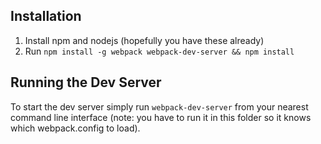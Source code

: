 ## Installation

1. Install npm and nodejs (hopefully you have these already)
2. Run `npm install -g webpack webpack-dev-server && npm install`


## Running the Dev Server

To start the dev server simply run `webpack-dev-server` from your nearest command line interface (note: you have to run it in this folder so it knows which webpack.config to load).
